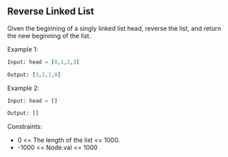 ## Reverse Linked List

Given the beginning of a singly linked list head, reverse the list, and return the new beginning of the list.

Example 1:

```py
Input: head = [0,1,2,3]

Output: [3,2,1,0]
```

Example 2:

```py
Input: head = []

Output: []
```

Constraints:

- 0 <= The length of the list <= 1000.
- -1000 <= Node.val <= 1000
